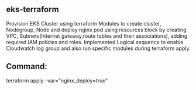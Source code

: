 ## eks-terraform
Provision EKS Cluster using terraform Modules to create cluster, Nodegroup, Node and deploy nginx pod using resources block by creating VPC, Subnets(Internet gateway,route tables and their associations), adding required IAM policies and roles.
Implemented Logical sequence to enable Cloudwatch log group and also run specific modules during terraform apply.


## Command:
terraform apply -var="nginx_deploy=true" 
